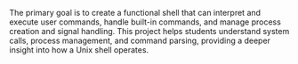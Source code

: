 The primary goal is to create a functional shell that can interpret and execute user commands, handle built-in commands, and manage process creation and signal handling. This project helps students understand system calls, process management, and command parsing, providing a deeper insight into how a Unix shell operates.
